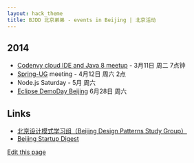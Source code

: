 ```yaml
---
layout: hack_theme
title: BJDD 北京弟弟 - events in Beijing | 北京活动
---
```


## 2014

- [Codenvy cloud IDE and Java 8 meetup](http://www.meetup.com/BeijingSoftwareCraftsmanship/events/164834752/) - 3月11日 周二 7点钟 
- [Spring-UG](http://spring-ug.github.io/beijing/) meeting - 4月12日 周六 2点
- Node.js Saturday - 5月 周六
- [Eclipse DemoDay Beijing](https://wiki.eclipse.org/Eclipse_DemoCamps_Luna_2014/Beijing) 6月28日 周六

## Links

- [北京设计模式学习组（Beijing Design Patterns Study Group）](http://www.bjdp.org/)
- [Beijing Startup Digest](https://www.startupdigest.com/digests/beijing)
 
[Edit this page](https://github.com/demodays/bjdd/edit/gh-pages/index.md)
